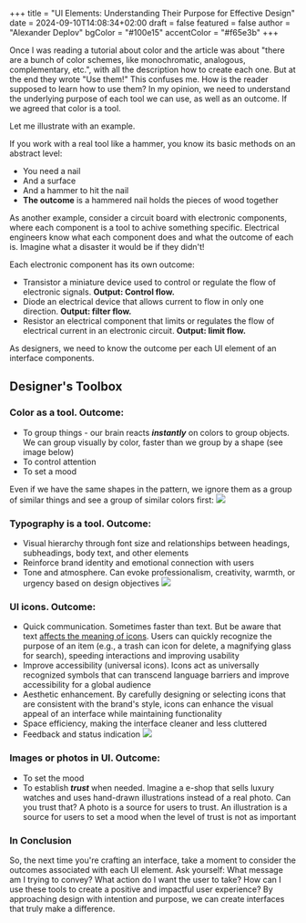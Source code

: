 +++
title = "UI Elements: Understanding Their Purpose for Effective Design"
date = 2024-09-10T14:08:34+02:00
draft = false
featured = false
author = "Alexander Deplov"
bgColor = "#100e15"
accentColor = "#f65e3b"
+++

Once I was reading a tutorial about color and the article was about "there are a bunch of color schemes, like monochromatic, analogous, complementary, etc.", with all the description how to create each one. But at the end they wrote "Use them!" This confuses me. How is the reader supposed to learn how to use them? In my opinion, we need to understand the underlying purpose of each tool we can use, as well as an outcome. If we agreed that color is a tool.

Let me illustrate with an example.

If you work with a real tool like a hammer, you know its basic methods on an abstract level:
- You need a nail
- And a surface
- And a hammer to hit the nail
- **The outcome** is a hammered nail holds the pieces of wood together

As another example, consider a circuit board with electronic components, where each component is a tool to achive something specific. Electrical engineers know what each component does and what the outcome of each is. Imagine what a disaster it would be if they didn't! 

Each electronic component has its own outcome:
- Transistor a miniature device used to control or regulate the flow of electronic signals. **Output: Control flow.**
- Diode an electrical device that allows current to flow in only one direction. **Output: filter flow.**
- Resistor an electrical component that limits or regulates the flow of electrical current in an electronic circuit. **Output: limit flow.**

As designers, we need to know the outcome per each UI element of an interface components.

## Designer's Toolbox

### Color as a tool. Outcome:
- To group things - our brain reacts ***instantly*** on colors to group objects. We can group visually by color, faster than we group by a shape (see image below)
- To control attention
- To set a mood

Even if we have the same shapes in the pattern, we ignore them as a group of similar things and see a group of similar colors first:
![](images/image.png)


### Typography is a tool. Outcome:
- Visual hierarchy through font size and relationships between headings, subheadings, body text, and other elements
- Reinforce brand identity and emotional connection with users
- Tone and atmosphere. Can evoke professionalism, creativity, warmth, or urgency based on design objectives
![](images/image3.png)

### UI icons. Outcome:
- Quick communication. Sometimes faster than text. But be aware that text [affects the meaning of icons](https://interfacecraft.online/posts/blog/2023/how-text-affects-the-meaning-of-ui-icons/). Users can quickly recognize the purpose of an item (e.g., a trash can icon for delete, a magnifying glass for search), speeding interactions and improving usability
- Improve accessibility (universal icons). Icons act as universally recognized symbols that can transcend language barriers and improve accessibility for a global audience
- Aesthetic enhancement. By carefully designing or selecting icons that are consistent with the brand's style, icons can enhance the visual appeal of an interface while maintaining functionality
- Space efficiency, making the interface cleaner and less cluttered
- Feedback and status indication
![](images/image2.png)

### Images or photos in UI. Outcome:
- To set the mood
- To establish ***trust*** when needed. Imagine a e-shop that sells luxury watches and uses hand-drawn illustrations instead of a real photo. Can you trust that? A photo is a source for users to trust. An illustration is a source for users to set a mood when the level of trust is not as important

### In Conclusion

So, the next time you're crafting an interface, take a moment to consider the outcomes associated with each UI element. Ask yourself: What message am I trying to convey? What action do I want the user to take? How can I use these tools to create a positive and impactful user experience? By approaching design with intention and purpose, we can create interfaces that truly make a difference.